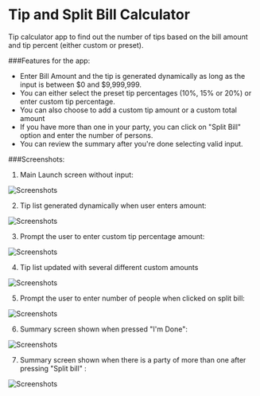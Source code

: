 Tip and Split Bill Calculator 
=============


Tip calculator app to find out the number of tips based on the bill amount and tip percent (either custom or preset).

###Features for the app:

* Enter Bill Amount and the tip is generated dynamically as long as the input is between $0 and $9,999,999.
* You can either select the preset tip percentages (10%, 15% or 20%) or enter custom tip percentage.
* You can also choose to add a custom tip amount or a custom total amount
* If you have more than one in your party, you can click on "Split Bill" option and enter the number of persons.
* You can review the summary after you're done selecting valid input.

###Screenshots:

1) Main Launch screen without input:

![Screenshots](/sampleapk/1_mainscreen.png "Screenshot MainScreen")

2) Tip list generated dynamically when user enters amount:

![Screenshots](/sampleapk/2_input1.png "Screenshot Input")

3) Prompt the user to enter custom tip percentage amount:

![Screenshots](/sampleapk/3_tippercent_prompt.png "Screenshot Custom Tip")

4) Tip list updated with several different custom amounts

![Screenshots](/sampleapk/4_selected_input.png "Screenshot tip list")

5) Prompt the user to enter number of people when clicked on split bill:

![Screenshots](/sampleapk/5_splitbill.png "Screenshot Enter People")

6) Summary screen shown when pressed "I'm Done":

![Screenshots](/sampleapk/6_summary1.png "Screenshot Summary 1 person")

7) Summary screen shown when there is a party of more than one after pressing "Split bill" :

![Screenshots](/sampleapk/6_summary2.png "Screenshot Summary more than 1 person")
